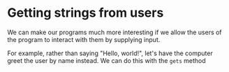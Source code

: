 # Getting strings from users

We can make our programs much more interesting if we allow the users of the program to interact with them by supplying input.

For example, rather than saying "Hello, world!", let's have the computer greet the user by name instead. We can do this with the `gets` method
